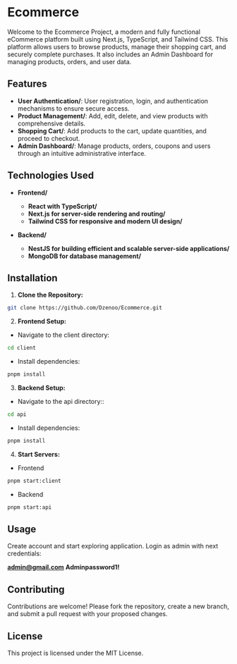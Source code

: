 # Ecommerce

Welcome to the Ecommerce Project, a modern and fully functional eCommerce platform built using Next.js, TypeScript, and Tailwind CSS. This platform allows users to browse products, manage their shopping cart, and securely complete purchases. It also includes an Admin Dashboard for managing products, orders, and user data.

## Features

- **User Authentication/**: User registration, login, and authentication mechanisms to ensure secure access.
- **Product Management/**: Add, edit, delete, and view products with comprehensive details.
- **Shopping Cart/**: Add products to the cart, update quantities, and proceed to checkout.
- **Admin Dashboard/**: Manage products, orders, coupons and users through an intuitive administrative interface.

## Technologies Used

- **Frontend/**

  - **React with TypeScript/**
  - **Next.js for server-side rendering and routing/**
  - **Tailwind CSS for responsive and modern UI design/**

- **Backend/**
  - **NestJS for building efficient and scalable server-side applications/**
  - **MongoDB for database management/**

## Installation

1. **Clone the Repository:**

```bash
git clone https://github.com/Dzenoo/Ecommerce.git
```

2. **Frontend Setup:**

- Navigate to the client directory:

```bash
cd client
```

- Install dependencies:

```bash
pnpm install
```

3. **Backend Setup:**

- Navigate to the api directory::

```bash
cd api
```

- Install dependencies:

```bash
pnpm install
```

4. **Start Servers:**

- Frontend

```bash
pnpm start:client
```

- Backend

```bash
pnpm start:api
```

## Usage

Create account and start exploring application.
Login as admin with next credentials:

**admin@gmail.com**
**Adminpassword1!**

## Contributing

Contributions are welcome! Please fork the repository, create a new branch, and submit a pull request with your proposed changes.

## License

This project is licensed under the MIT License.
